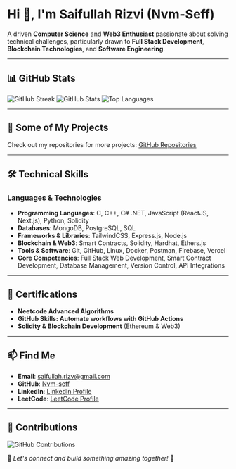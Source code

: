 # Hi 👋, I'm Saifullah Rizvi (Nvm-Seff)

A driven **Computer Science** and **Web3 Enthusiast** passionate about solving technical challenges, particularly drawn to **Full Stack Development**, **Blockchain Technologies**, and **Software Engineering**.

---

## 📊 GitHub Stats

![GitHub Streak](https://github-readme-streak-stats.herokuapp.com/?user=Nvm-seff&theme=dark)
![GitHub Stats](https://github-readme-stats.vercel.app/api?username=Nvm-seff&show_icons=true&theme=dark)
![Top Languages](https://github-readme-stats.vercel.app/api/top-langs/?username=Nvm-seff&layout=compact&theme=dark)

---

## 🔭 Some of My Projects

Check out my repositories for more projects: [GitHub Repositories](https://github.com/Nvm-seff?tab=repositories)

---

## 🛠️ Technical Skills

### **Languages & Technologies**

- **Programming Languages**: C, C++, C# .NET, JavaScript (ReactJS, Next.js), Python, Solidity
- **Databases**: MongoDB, PostgreSQL, SQL
- **Frameworks & Libraries**: TailwindCSS, Express.js, Node.js
- **Blockchain & Web3**: Smart Contracts, Solidity, Hardhat, Ethers.js
- **Tools & Software**: Git, GitHub, Linux, Docker, Postman, Firebase, Vercel
- **Core Competencies**: Full Stack Web Development, Smart Contract Development, Database Management, Version Control, API Integrations

---

## 📜 Certifications

- **Neetcode Advanced Algorithms**
- **GitHub Skills: Automate workflows with GitHub Actions**
- **Solidity & Blockchain Development** (Ethereum & Web3)

---

## 📫 Find Me

- **Email**: saifullah.rizv@gmail.com
- **GitHub**: [Nvm-seff](https://github.com/Nvm-seff)
- **LinkedIn**: [LinkedIn Profile](https://linkedin.com/in/Nvm-seff)
- **LeetCode**: [LeetCode Profile](https://leetcode.com/Nvm-seff/)

---

## 🚀 Contributions

![GitHub Contributions](https://github-readme-stats.vercel.app/api?username=Nvm-seff&show_icons=true&theme=dark)

📌 _Let's connect and build something amazing together!_ 🚀
